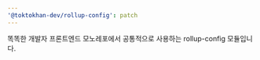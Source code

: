 ```yaml
---
'@toktokhan-dev/rollup-config': patch
---
```


똑똑한 개발자 프론트엔드 모노레포에서 공통적으로 사용하는 rollup-config 모듈입니다.
